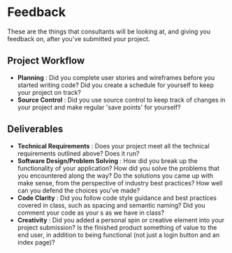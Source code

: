 # Feedback

These are the things that consultants will be looking at, and giving you
feedback on, after you've submitted your project.

## Project Workflow

- **Planning** : Did you complete user stories and wireframes before you
  started writing code? Did you create a schedule for yourself to keep your
  project on track?
- **Source Control** : Did you use source control to keep track of changes in
  your project and make regular 'save points' for yourself?

## Deliverables

- **Technical Requirements** : Does your project meet all the technical
  requirements outlined above? Does it run?
- **Software Design/Problem Solving** : How did you break up the functionality
  of your application? How did you solve the problems that you encountered
  along the way? Do the solutions you came up with make sense, from the
  perspective of industry best practices? How well can you defend the choices
  you've made?
- **Code Clarity** : Did you follow code style guidance and best practices
  covered in class, such as spacing and semantic naming? Did you comment your
  code as your s as we have in class?
- **Creativity** : Did you added a personal spin or creative element into your
  project submission? Is the finished product something of value to the end
  user, in addition to being functional (not just a login button and an index
  page)?
